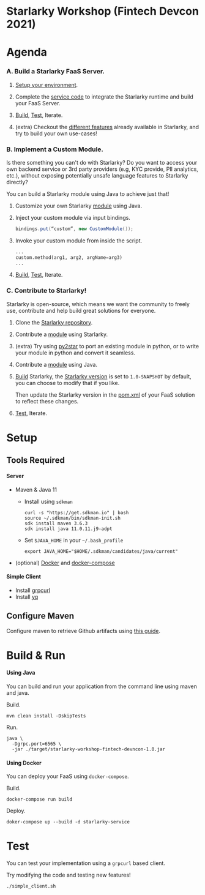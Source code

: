 # Starlarky Workshop (Fintech Devcon 2021)

# Agenda

### A. Build a Starlarky FaaS Server.
1. [Setup your environment](#setup).

2. Complete the [service code](https://github.com/moehajj/starlarky-workshop-fintech-devcon/blob/main/src/main/java/com/moehajj/spring/boot/grpc/example/StarlarkyService.java) 
   to integrate the Starlarky runtime and build your FaaS Server.

3. [Build](#build--run), [Test](#test), Iterate.

4. (extra) Checkout the [different features](https://github.com/verygoodsecurity/starlarky/tree/master/larky/src/main/resources) 
   already available in Starlarky, and try to build your own use-cases!

### B. Implement a Custom Module.
Is there something you can't do with Starlarky? 
Do you want to access your own backend service or 3rd party providers (e.g, KYC provide, PII analytics, etc.), 
without exposing potentially unsafe language features to Starlarky directly? 

You can build a Starlarky module using Java to achieve just that!

1. Customize your own Starlarky [module](https://github.com/moehajj/starlarky-workshop-fintech-devcon/blob/main/src/main/java/com/moehajj/spring/boot/grpc/example/modules/CustomModule.java) 
   using Java.
   
2. Inject your custom module via input bindings.
   
   ```java
   bindings.put(“custom”, new CustomModule());
   ```

3. Invoke your custom module from inside the script.

   ```python
   ...
   custom.method(arg1, arg2, argName=arg3)
   ...
   ```
4. [Build](#build--run), [Test](#test), Iterate.

### C. Contribute to Starlarky!
Starlarky is open-source, 
which means we want the community to freely use, contribute and help build great solutions for everyone.

1. Clone the [Starlarky repository](github.com/verygoodsecurity/starlarky).
   
2. Contribute a [module](https://github.com/verygoodsecurity/starlarky/tree/master/larky/src/main/resources) 
   using Starlarky.

3. (extra) Try using [py2star](https://github.com/mahmoudimus/py2star)
   to port an existing module in python, or to write your module in python and convert it seamless.

4. Contribute a [module](https://github.com/verygoodsecurity/starlarky/tree/master/larky/src/main/java/com/verygood/security/larky/modules) 
   using Java.
   
5. [Build](#build--run) Starlarky, the [Starlarky version](https://github.com/verygoodsecurity/starlarky/blob/master/pom.xml#L9)
   is set to `1.0-SNAPSHOT` by default, you can choose to modify that if you like.
   
   Then update the Starlarky version in the [pom.xml](https://github.com/moehajj/starlarky-workshop-fintech-devcon/blob/main/pom.xml#L14) 
   of your FaaS solution to reflect these changes.
   
6. [Test](#test), Iterate.
 
# Setup
## Tools Required
#### Server
- Maven & Java 11
    -  Install using `sdkman` 
        ```shell
        curl -s "https://get.sdkman.io" | bash
        source ~/.sdkman/bin/sdkman-init.sh
        sdk install maven 3.6.3
        sdk install java 11.0.11.j9-adpt
        ```
    - Set `$JAVA_HOME` in your `~/.bash_profile`
        ```shell
        export JAVA_HOME="$HOME/.sdkman/candidates/java/current"
        ```

- (optional) [Docker](https://docs.docker.com/get-docker/) 
  and [docker-compose](https://docs.docker.com/compose/install/)

#### Simple Client
- Install [grpcurl](https://github.com/fullstorydev/grpcurl#installation)
- Install [yq](https://github.com/fullstorydev/grpcurl#installation)

## Configure Maven
Configure maven to retrieve Github artifacts using [this guide](https://github.com/verygoodsecurity/starlarky/blob/master/README.md#developer-setup).

# Build & Run

#### Using Java

You can build and run your application from the command line using maven and java.

Build.
```shell
mvn clean install -DskipTests
```

Run.
```shell
java \
  -Dgrpc.port=6565 \
  -jar ./target/starlarky-workshop-fintech-devncon-1.0.jar
```

#### Using Docker

You can deploy your FaaS using `docker-compose`.

Build.
```
docker-compose run build
```

Deploy.
```
doker-compose up --build -d starlarky-service
```

# Test
You can test your implementation using a `grpcurl` based client.

Try modifying the code and testing new features!
```shell
./simple_client.sh
```
